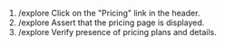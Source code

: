 1. /explore Click on the "Pricing" link in the header.
2. /explore Assert that the pricing page is displayed.
3. /explore Verify presence of pricing plans and details.